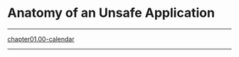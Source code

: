 # Anatomy of an Unsafe Application #

***

[chapter01.00-calendar](chapter01.00-calendar/README.md)

***